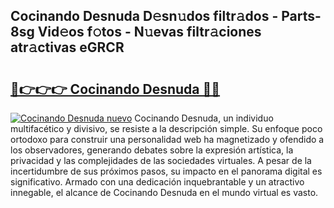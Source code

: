 ## Cocinando Desnuda D𝚎sn𝚞dos filtr𝚊dos - Parts-8sg Vid𝚎os f𝚘tos - N𝚞evas filtr𝚊ciones atr𝚊ctivas eGRCR

# <h2><a href="http://mb4et4h.tromn.icu/?c=Cocinando+Desnuda">🔗👉👉👉 Cocinando Desnuda 🔗🔗</a></h2>

[![Cocinando Desnuda nuevo](https://i.imgur.com/pEAQMta.gif)](http://mb4et4h.tromn.icu/?c=Cocinando+Desnuda)
Cocinando Desnuda, un individuo multifacético y divisivo, se resiste a la descripción simple. Su enfoque poco ortodoxo para construir una personalidad web ha magnetizado y ofendido a los observadores, generando debates sobre la expresión artística, la privacidad y las complejidades de las sociedades virtuales. A pesar de la incertidumbre de sus próximos pasos, su impacto en el panorama digital es significativo. Armado con una dedicación inquebrantable y un atractivo innegable, el alcance de Cocinando Desnuda en el mundo virtual es vasto.
